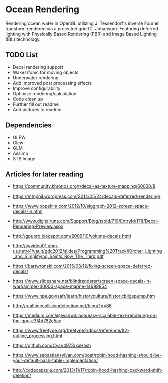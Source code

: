 # Ocean Rendering

Rendering ocean water in OpenGL utilizing J. Tessendorf's inverse Fourier transform rendered via a projected grid (C. Johanson).
Featuring deferred lighting with Physically Based Rendering (PBR) and Image Based Lighting (IBL) technology.

## TODO List
- Decal rendering support
- Wakes/foam for moving objects
- Underwater rendering
- Add improved post processing effects
- Improve configurability
- Optimize rendering/calculation
- Code clean up
- Further fill out readme
- Add pictures to readme

## Dependencies
* GLFW
* Glew
* GLM
* Assimp
* STB Image

## Articles for later reading
* https://community.khronos.org/t/decal-as-texture-mapping/60030/8
* https://mtnphil.wordpress.com/2014/05/24/decals-deferred-rendering/
* https://www.popekim.com/2012/10/siggraph-2012-screen-space-decals-in.html
* http://www.digitalrune.com/Support/Blog/tabid/719/EntryId/178/Decal-Rendering-Preview.aspx
* http://gpupro.blogspot.com/2009/10/volume-decals.html
* http://twvideo01.ubm-us.net/o1/vault/gdc2012/slides/Programming%20Track/Kircher_Lighting_and_Simplifying_Saints_Row_The_Third.pdf
* https://bartwronski.com/2015/03/12/fixing-screen-space-deferred-decals/
* https://www.slideshare.net/blindrenderer/screen-space-decals-in-warhammer-40000-space-marine-14699854

* https://www.nps.gov/safr/learn/historyculture/historicbilgepump.htm

* http://realtimecollisiondetection.net/blog/?p=86

* https://medium.com/@evanwallace/easy-scalable-text-rendering-on-the-gpu-c3f4d782c5ac
* https://www.freetype.org/freetype2/docs/reference/ft2-outline_processing.html

* https://github.com/Cyan4973/xxHash
* https://www.sebastiansylvan.com/post/robin-hood-hashing-should-be-your-default-hash-table-implementation/
* http://codecapsule.com/2013/11/17/robin-hood-hashing-backward-shift-deletion/
